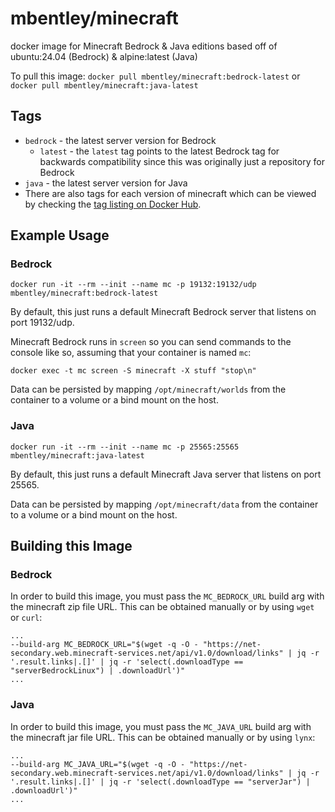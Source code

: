 # mbentley/minecraft

docker image for Minecraft Bedrock & Java editions
based off of ubuntu:24.04 (Bedrock) & alpine:latest (Java)

To pull this image:
`docker pull mbentley/minecraft:bedrock-latest` or `docker pull mbentley/minecraft:java-latest`

## Tags

* `bedrock` - the latest server version for Bedrock
  * `latest` - the `latest` tag points to the latest Bedrock tag for backwards compatibility since this was originally just a repository for Bedrock
* `java` - the latest server version for Java
* There are also tags for each version of minecraft which can be viewed by checking the [tag listing on Docker Hub](https://hub.docker.com/r/mbentley/minecraft/tags).

## Example Usage

### Bedrock

```
docker run -it --rm --init --name mc -p 19132:19132/udp mbentley/minecraft:bedrock-latest
```

By default, this just runs a default Minecraft Bedrock server that listens on port 19132/udp.

Minecraft Bedrock runs in `screen` so you can send commands to the console like so, assuming that your container is named `mc`:

```
docker exec -t mc screen -S minecraft -X stuff "stop\n"
```

Data can be persisted by mapping `/opt/minecraft/worlds` from the container to a volume or a bind mount on the host.

### Java

```
docker run -it --rm --init --name mc -p 25565:25565 mbentley/minecraft:java-latest
```

By default, this just runs a default Minecraft Java server that listens on port 25565.

Data can be persisted by mapping `/opt/minecraft/data` from the container to a volume or a bind mount on the host.

## Building this Image

### Bedrock
In order to build this image, you must pass the `MC_BEDROCK_URL` build arg with the minecraft zip file URL. This can be obtained manually or by using `wget` or `curl`:

```
...
--build-arg MC_BEDROCK_URL="$(wget -q -O - "https://net-secondary.web.minecraft-services.net/api/v1.0/download/links" | jq -r '.result.links|.[]' | jq -r 'select(.downloadType == "serverBedrockLinux") | .downloadUrl')"
...
```

### Java
In order to build this image, you must pass the `MC_JAVA_URL` build arg with the minecraft jar file URL. This can be obtained manually or by using `lynx`:

```
...
--build-arg MC_JAVA_URL="$(wget -q -O - "https://net-secondary.web.minecraft-services.net/api/v1.0/download/links" | jq -r '.result.links|.[]' | jq -r 'select(.downloadType == "serverJar") | .downloadUrl')"
...
```

